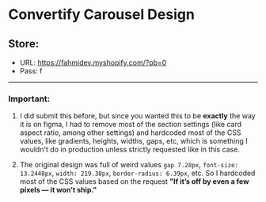 # Convertify Carousel Design

## Store:

- URL: https://fahmidev.myshopify.com/?pb=0
- Pass: f

---

### Important:

1. I did submit this before, but since you wanted this to be **exactly** the way it is on figma, I had to remove most of the section settings (like card aspect ratio, among other settings) and hardcoded most of the CSS values, like gradients, heights, widths, gaps, etc, which is something I wouldn't do in production unless strictly requested like in this case.
   
2. The original design was full of weird values `gap 7.28px`, `font-size: 13.2448px`, `width: 219.38px`, `border-radius: 6.39px`, etc. So I hardcoded most of the CSS values based on the request **"If it’s off by even a few pixels — it won’t ship."**